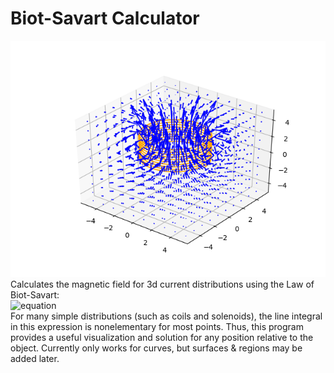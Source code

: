 # Biot-Savart Calculator
![picture](https://github.com/isaackrementsov/biot-savart-simulator/blob/master/field.png?raw=true)<br/>
Calculates the magnetic field for 3d current distributions using the Law of Biot-Savart:
<br/>![equation](https://latex.codecogs.com/svg.latex?\vec%20B(\vec%20x)%20=%20\frac{\mu_0}{4\pi}\int\limits_L%20\frac{d\vec%20y\times(\vec%20x%20-%20\vec%20y)}{||\vec%20x%20-%20\vec%20y||^3})<br/>
For many simple distributions (such as coils and solenoids), the line integral in this expression is nonelementary for most points.
Thus, this program provides a useful visualization and solution for any position relative to the object.
Currently only works for curves, but surfaces & regions may be added later.
